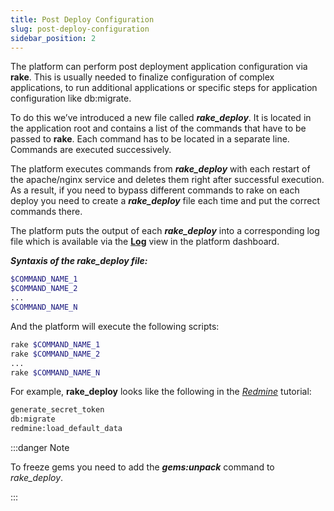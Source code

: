 ```yaml
---
title: Post Deploy Configuration
slug: post-deploy-configuration
sidebar_position: 2
---
```


<!-- ## Ruby Post Deploy Configuration -->

The platform can perform post deployment application configuration via **rake**. This is usually needed to finalize configuration of complex applications, to run additional applications or specific steps for application configuration like db:migrate.

To do this we’ve introduced a new file called **_rake_deploy_**. It is located in the application root and contains a list of the commands that have to be passed to **rake**. Each command has to be located in a separate line. Commands are executed successively.

The platform executes commands from **_rake_deploy_** with each restart of the apache/nginx service and deletes them right after successful execution. As a result, if you need to bypass different commands to rake on each deploy you need to create a **_rake_deploy_** file each time and put the correct commands there.

The platform puts the output of each **_rake_deploy_** into a corresponding log file which is available via the [**Log**](/application-setting/built-in-monitoring/log-files) view in the platform dashboard.

**_Syntaxis of the rake_deploy file:_**

```bash
$COMMAND_NAME_1
$COMMAND_NAME_2
...
$COMMAND_NAME_N
```

And the platform will execute the following scripts:

```bash
rake $COMMAND_NAME_1
rake $COMMAND_NAME_2
...
rake $COMMAND_NAME_N
```

For example, **rake_deploy** looks like the following in the [_Redmine_](https://cloudmydc.com/) tutorial:

```bash
generate_secret_token
db:migrate
redmine:load_default_data
```

:::danger Note

To freeze gems you need to add the **_gems:unpack_** command to _rake_deploy_.

:::
